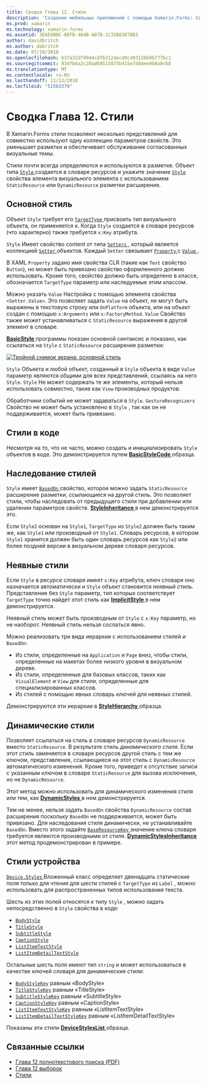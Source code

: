 ```yaml
---
title: Сводка Глава 12. Стили
description: 'Создание мобильных приложений с помощью Xamarin.Forms: Сводка Глава 12. Стили'
ms.prod: xamarin
ms.technology: xamarin-forms
ms.assetid: 3EAE6BDC-8EFB-464B-A87B-1C35B8387BB3
author: davidbritch
ms.author: dabritch
ms.date: 07/19/2018
ms.openlocfilehash: b37a32df9944cd7b312decd9cd9312669b777bc1
ms.sourcegitcommit: 03dfb4a2c20ad68515875b415e7d84ee9b0a8cb8
ms.translationtype: MT
ms.contentlocale: ru-RU
ms.lasthandoff: 11/12/2018
ms.locfileid: "51563379"
---
```

# <a name="summary-of-chapter-12-styles"></a>Сводка Глава 12. Стили

В Xamarin.Forms стили позволяют несколько представлений для совместно используют одну коллекцию параметров свойств. Это уменьшает разметки и обеспечивает обслуживание согласованных визуальные темы.

Стили почти всегда определяются и используются в разметке. Объект типа [ `Style` ](xref:Xamarin.Forms.Style) создается в словаре ресурсов и укажите значение [ `Style` ](xref:Xamarin.Forms.VisualElement.Style) свойства элемента визуального элемента с использованием `StaticResource` или `DynamicResource` разметки расширение.

## <a name="the-basic-style"></a>Основной стиль

Объект `Style` требует его [ `TargetType` ](xref:Xamarin.Forms.Style.TargetType) присвоить тип визуального объекта, он применяется к. Когда `Style` создается в словаре ресурсов (что характерно) также требуется `x:Key` атрибута.

`Style` Имеет свойство content от типа [ `Setters` ](xref:Xamarin.Forms.Style.Setters), который является коллекцией [ `Setter` ](xref:Xamarin.Forms.Setter) объектов. Каждый `Setter` связывает [ `Property` ](xref:Xamarin.Forms.Setter.Property) с [ `Value` ](xref:Xamarin.Forms.Setter.Value).

В XAML `Property` задано имя свойства CLR (такие как `Text` свойство `Button`), но может быть привязано свойство оформленного должно использовать. Кроме того, свойство должно быть определено в классе, обозначается `TargetType` параметр или наследуемые этим классом.

Можно указать `Value` Настройка с помощью элемента свойства `<Setter.Value>`. Это позволяет задать `Value` на объект, не могут быть выражены в текстовую строку или `OnPlatform` объекта, или на объект создан с помощью `x:Arguments` или `x:FactoryMethod`. `Value` Свойство также может устанавливаться с `StaticResource` выражения в другой элемент в словаре.

[ **BasicStyle** ](https://github.com/xamarin/xamarin-forms-book-samples/tree/master/Chapter12/BasicStyle) программы показан основной синтаксис и показано, как ссылаться на `Style` с `StaticResource` расширение разметки:

[![Тройной снимок экрана: основной стиль](images/ch12fg01-small.png "основные стили")](images/ch12fg01-large.png#lightbox "основные стили")

`Style` Объекта и любой объект, созданный в `Style` объекта в виде `Value` параметр являются общими для всех представлений, ссылаясь на него `Style`. `Style` Не может содержать те же элементы, который нельзя использовать совместно, такие как `View` производных продуктов.

Обработчики событий не может задаваться в `Style`. `GestureRecognizers` Свойство не может быть установлено в `Style` , так как он не поддерживается, может быть привязано.

## <a name="styles-in-code"></a>Стили в коде

Несмотря на то, что не часто, можно создать и инициализировать `Style` объектов в коде. Это демонстрируется путем [ **BasicStyleCode** ](https://github.com/xamarin/xamarin-forms-book-samples/tree/master/Chapter12/BasicStyleCode) образца.

## <a name="style-inheritance"></a>Наследование стилей

`Style` имеет [ `BasedOn` ](xref:Xamarin.Forms.Style.BasedOn) свойство, которое можно задать `StaticResource` расширение разметки, ссылающиеся на другой стиль. Это позволяет стили, чтобы наследовать от предыдущего стили при добавлении или удалении параметров свойств. [ **StyleInheritance** ](https://github.com/xamarin/xamarin-forms-book-samples/tree/master/Chapter12/StyleInheritance) в нем демонстрируется это.

Если `Style2` основан на `Style1`, `TargetType` из `Style2` должен быть таким же, как `Style1` или производный от `Style1`. Словарь ресурсов, в котором `Style1` хранится должен быть один словарь ресурсов как `Style2` или более поздней версии в визуальном дереве словаря ресурсов.

## <a name="implicit-styles"></a>Неявные стили

Если `Style` в ресурсе словаря имеет `x:Key` атрибута, ключ словаря оно назначается автоматически и `Style` объект становится *неявный стиль*. Представление без `Style` параметр, тип которых соответствует `TargetType` точно найдет этот стиль как [ **ImplicitStyle** ](https://github.com/xamarin/xamarin-forms-book-samples/tree/master/Chapter12/ImplicitStyle) в нем демонстрируется.

Неявный стиль может быть производным от `Style` с `x:Key` параметр, но не наоборот. Неявный стиль нельзя сослаться явно.

Можно реализовать три вида иерархии с использованием стилей и `BasedOn`:

- Из стили, определенные на `Application` и `Page` вниз, чтобы стили, определенные на макетах более низкого уровня в визуальном дереве.
- Из стили, определенные для базовых классов, таких как `VisualElement` и `View` для стили, определенные для специализированных классов.
- Из стилей с помощью явных словарь ключей для неявных стилей.

Демонстрируются эти иерархии в [ **StyleHierarchy** ](https://github.com/xamarin/xamarin-forms-book-samples/tree/master/Chapter12/StyleHierarchy) образца.

## <a name="dynamic-styles"></a>Динамические стили

Позволяет ссылаться на стиль в словаре ресурсов `DynamicResource` вместо `StaticResource`. В результате стиль *динамического стиля*. Если этот стиль заменяется в словаре ресурсов другой стиль с тем же ключом, представления, ссылающиеся на этот стиль с `DynamicResource` автоматического изменения. Кроме того, приведет к отсутствие записи с указанным ключом в словаре `StaticResource` для вызова исключения, но не `DynamicResource`.

Этот метод можно использовать для динамического изменения стиля или тем, как [ **DynamicStyles** ](https://github.com/xamarin/xamarin-forms-book-samples/tree/master/Chapter12/DynamicStyles) в нем демонстрируется.

Тем не менее, нельзя задать `BasedOn` свойства `DynamicResource` состав расширения поскольку `BasedOn` не поддерживается, может быть привязано. Для наследования стиля динамически, не устанавливайте `BasedOn`. Вместо этого задайте [ `BaseResourceKey` ](xref:Xamarin.Forms.Style.BaseResourceKey) значение ключа словаря требуется являются производными от стиля. [ **DynamicStylesInheritance** ](https://github.com/xamarin/xamarin-forms-book-samples/tree/master/Chapter12/DynaStylesInh) этот метод продемонстрирован в примере.

## <a name="device-styles"></a>Стили устройства

[ `Device.Styles` ](xref:Xamarin.Forms.Device.Styles) Вложенный класс определяет двенадцать статические поля только для чтения для шести стилей с `TargetType` из `Label` , можно использовать для распространенных типов использования текста.

Шесть из этих полей относятся к типу `Style` , можно задать непосредственно в `Style` свойства в коде:

- [`BodyStyle`](xref:Xamarin.Forms.Device.Styles.BodyStyle)
- [`TitleStyle`](xref:Xamarin.Forms.Device.Styles.TitleStyle)
- [`SubtitleStyle`](xref:Xamarin.Forms.Device.Styles.SubtitleStyle)
- [`CaptionStyle`](xref:Xamarin.Forms.Device.Styles.CaptionStyle)
- [`ListItemTextStyle`](xref:Xamarin.Forms.Device.Styles.ListItemTextStyle)
- [`ListItemDetailTextStyle`](xref:Xamarin.Forms.Device.Styles.ListItemDetailTextStyle)

Остальные шесть поля имеют тип `string` и может использоваться в качестве ключей словаря для динамические стили:

- [`BodyStyleKey`](xref:Xamarin.Forms.Device.Styles.BodyStyleKey) равным «BodyStyle»
- [`TitleStyleKey`](xref:Xamarin.Forms.Device.Styles.TitleStyleKey) равным «TitleStyle»
- [`SubtitleStyleKey`](xref:Xamarin.Forms.Device.Styles.SubtitleStyleKey) равным «SubtitleStyle»
- [`CaptionStyleKey`](xref:Xamarin.Forms.Device.Styles.CaptionStyleKey) равным «CaptionStyle»
- [`ListItemTextStyleKey`](xref:Xamarin.Forms.Device.Styles.ListItemTextStyleKey) равным «ListItemTextStyle»
- [`ListItemDetailTextStyleKey`](xref:Xamarin.Forms.Device.Styles.ListItemDetailTextStyleKey) равным «ListItemDetailTextStyle»

Показаны эти стили [ **DeviceStylesList** ](https://github.com/xamarin/xamarin-forms-book-samples/tree/master/Chapter12/DeviceStylesList) образца.

## <a name="related-links"></a>Связанные ссылки

- [Глава 12 полнотекстового поиска (PDF)](https://download.xamarin.com/developer/xamarin-forms-book/XamarinFormsBook-Ch12-Apr2016.pdf)
- [Глава 12 выборок](https://github.com/xamarin/xamarin-forms-book-samples/tree/master/Chapter12)
- [Стили](~/xamarin-forms/user-interface/styles/index.md)
